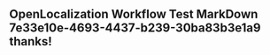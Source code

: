 <properties
ms.topic="hero-topic"
ms.test1="hero-topic"
ms.test2="test"/>

## OpenLocalization Workflow Test MarkDown 7e33e10e-4693-4437-b239-30ba83b3e1a9 thanks!
